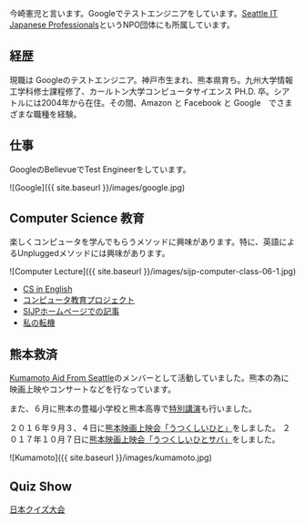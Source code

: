 今崎憲児と言います。Googleでテストエンジニアをしています。[Seattle IT Japanese Professionals](http://sijp.org)というNPO団体にも所属しています。

## 経歴

現職は Googleのテストエンジニア。神戸市生まれ、熊本県育ち。九州大学情報工学科修士課程修了、カールトン大学コンピュータサイエンス PH.D. 卒。シアトルには2004年から在住。その間、Amazon と Facebook と Google　でさまざまな職種を経験。

## 仕事

GoogleのBellevueでTest Engineerをしています。

![Google]({{ site.baseurl }}/images/google.jpg)

## Computer Science 教育

楽しくコンピュータを学んでもらうメソッドに興味があります。特に、英語によるUnpluggedメソッドには興味があります。

![Computer Lecture]({{ site.baseurl }}/images/sijp-computer-class-06-1.jpg)

- [CS in English](https://www.csinenglish.club/aboutme_j/)
- [コンピュータ教育プロジェクト](http://www.junglecity.com/people/essay-stem-education/)
- [SIJPホームページでの記事](http://sijp.org/category/education/)
- [私の転機](http://www.youmaga.com/seattleite/tenki/2014_05.php)


## 熊本救済

[Kumamoto Aid From Seattle](http://kumamoto-aid.weebly.com)のメンバーとして活動していました。熊本の為に映画上映やコンサートなどを行なっています。

また、６月に熊本の豊福小学校と熊本高専で[特別講演](http://www.junglecity.com/people/essay-stem-education/sijp-in-kumamoto/)も行いました。

２０１６年９月３、４日に[熊本映画上映会「うつくしいひと」](http://kumamoto-aid.weebly.com/movie.html)をしました。
２０１７年１０月７日に[熊本映画上映会「うつくしいひとサバ」](http://kumamoto-aid.weebly.com/movie2.html)をしました。

![Kumamoto]({{ site.baseurl }}/images/kumamoto.jpg)

## Quiz Show

[日本クイズ大会](https://studentweb.bellevuecollege.edu/japan-week/japan-trivia-contest/)